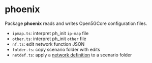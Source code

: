 # phoenix

Package **phoenix** reads and writes Open5GCore configuration files.

* `ipmap.ts`: interpret ph\_init `ip-map` file
* `other.ts`: interpret ph\_init `other` file
* `nf.ts`: edit network function JSON
* `folder.ts`: copy scenario folder with edits
* `netdef.ts`: apply a [network definition](../netdef) to a scenario folder
